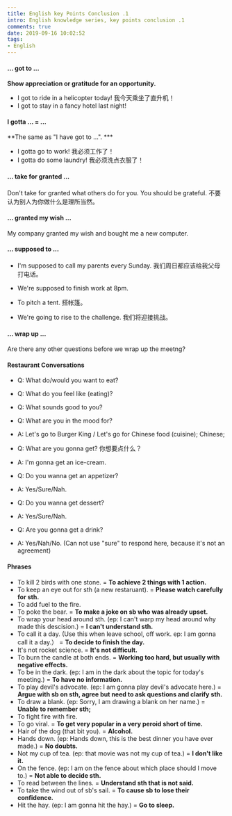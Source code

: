 ```yaml
---
title: English key Points Conclusion .1
intro: English knowledge series, key points conclusion .1
comments: true
date: 2019-09-16 10:02:52
tags:
- English
---
```


#### ... got to ...

**Show appreciation or gratitude for an opportunity.**

* I got to ride in a helicopter today! 我今天乘坐了直升机！
* I got to stay in a fancy hotel last night!

#### I gotta ... =  ...

**The same as "I have got to ...". ***

* I gotta go to work! 我必须工作了！
* I gotta do some laundry! 我必须洗点衣服了！


#### ... take for granted ...

Don't take for granted what others do for you. You should be grateful. 不要认为别人为你做什么是理所当然。

#### ... granted my wish ...

My company granted my wish and bought me a new computer.

#### ... supposed to ...

* I'm supposed to call my parents every Sunday. 我们周日都应该给我父母打电话。
* We're supposed to finish work at 8pm.


* To pitch a tent. 搭帐篷。
* We're going to rise to the challenge. 我们将迎接挑战。

#### ... wrap up ...

Are there any other questions before we wrap up the meetng?


#### Restaurant Conversations

* Q: What do/would you want to eat? 
* Q: What do you feel like (eating)?
* Q: What sounds good to you?
* Q: What are you in the mood for?
* A: Let's go to Burger King / Let's go for Chinese food (cuisine); Chinese;


* Q: What are you gonna get? 你想要点什么？
* A: I'm gonna get an ice-cream.


* Q: Do you wanna get an appetizer? 
* A: Yes/Sure/Nah.


* Q: Do you wanna get dessert?
* A: Yes/Sure/Nah.


* Q: Are you gonna get a drink? 
* A: Yes/Nah/No. (Can not use "sure" to respond here, because it's not an agreement)


#### Phrases

* To kill 2 birds with one stone. =  **To achieve 2 things with 1 action.**
* To keep an eye out for sth (a new restaruant). = **Please watch carefully for sth.**
* To add fuel to the fire.  
* To poke the bear. = **To make a joke on sb who was already upset.**
* To wrap your head around sth. (ep: I can't warp my head around why made this descision.) = **I can't understand sth.**
* To call it a day. (Use this when leave school, off work. ep: I am gonna call it a day.） = **To decide to finish the day.**
* It's not rocket science. = **It's not difficult.**
* To burn the candle at both ends. = **Working too hard, but usually with negative effects.**
* To be in the dark. (ep: I am in the dark about the topic for today's meeting.) = **To have no information.** 
* To play devil's advocate. (ep: I am gonna play devil's advocate here.) = **Argue with sb on sth, agree but need to ask questions and clarify sth.** 
* To draw a blank. (ep: Sorry, I am drawing a blank on her name.) = **Unable to remember sth;**
* To fight fire with fire.
* To go viral. = **To get very popular in a very peroid short of time.**
* Hair of the dog (that bit you). = **Alcohol.**
* Hands down. (ep: Hands down, this is the best dinner you have ever made.) = **No doubts.** 
* Not my cup of tea. (ep: that movie was not my cup of tea.) = **I don't like it.**
* On the fence. (ep: I am on the fence about which place should I move to.) = **Not able to decide sth.**
* To read between the lines. = **Understand sth that is not said.**
* To take the wind out of sb's sail. = **To cause sb to lose their confidence.**
* Hit the hay. (ep: I am gonna hit the hay.) = **Go to sleep.**
